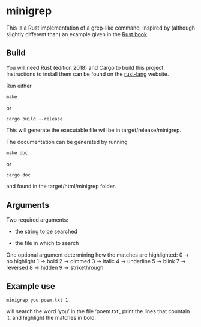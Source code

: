 # minigrep

This is a Rust implementation of a grep-like command, inspired by (although slightly different than) an example given in the [Rust book](https://doc.rust-lang.org/stable/book). 

## Build 

You will need Rust (edition 2018) and Cargo to build this project. Instructions to install them can be found on the [rust-lang](https://www.rust-lang.org/tools/install) website. 

Run either 

    make 
or

    cargo build --release

This will generate the executable file will be in target/release/minigrep.

The documentation can be generated by running

    make doc
or
 
    cargo doc

and found in the target/html/minigrep folder.

## Arguments 

Two required arguments: 

* the string to be searched

* the file in which to search

One optional argument determining how the matches are highlighted:
    0 → no highlight
    1 → bold
    2 → dimmed
    3 → italic
    4 → underline
    5 → blink
    7 → reversed
    8 → hidden
    9 → strikethrough

## Example use 

    minigrep you poem.txt 1

will search the word ‘you’ in the file ‘poem.txt’, print the lines that countain it, and highlight the matches in bold. 
